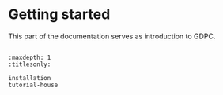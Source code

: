 # Getting started

This part of the documentation serves as introduction to GDPC.


```{rubric} Contents
```

```{toctree}
:maxdepth: 1
:titlesonly:

installation
tutorial-house
```
